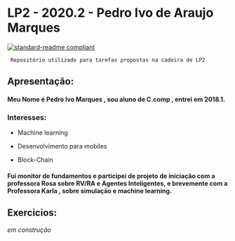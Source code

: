 # LP2 - 2020.2 - Pedro Ivo de Araujo Marques
[![standard-readme compliant](https://img.shields.io/badge/standard--readme-OK-green.svg?style=flat-square)](https://github.com/RichardLitt/standard-readme)
``` 
 Repositório utilizado para tarefas propostas na cadeira de LP2 
```
## Apresentação:

#### Meu Nome é Pedro Ivo Marques , sou aluno de C.comp , entrei em 2018.1.

### Interesses:

- Machine learning

- Desenvolvimento para mobiles

- Block-Chain

#### Fui monitor de fundamentos e participei de projeto de iniciação com a professora Rosa sobre RV/RA e Agentes Inteligentes, e brevemente com a Professora Karla , sobre simulação e machine learning.


## Exercicios:



_em construção_
